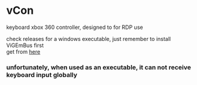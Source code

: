 # vCon
keyboard xbox 360 controller, designed to for RDP use

check releases for a windows executable, just remember to install ViGEmBus first  
get from [here](https://github.com/ViGEm/ViGEmBus/releases)

### unfortunately, when used as an executable, it can not receive keyboard input globally
